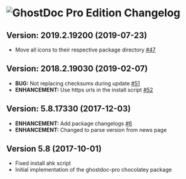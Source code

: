# ![GhostDoc Pro Edition Changelog](https://img.shields.io/badge/GhostDoc%20Pro%20Edition-Package%20Changelog-blue.svg?style=for-the-badge)

## Version: 2019.2.19200 (2019-07-23)

- Move all icons to their respective package directory [#47](https://github.com/AdmiringWorm/chocolatey-packages/issues/47)

## Version: 2018.2.19030 (2019-02-07)

- **BUG:** Not replacing checksums during update [#51](https://github.com/AdmiringWorm/chocolatey-packages/issues/51)
- **ENHANCEMENT:** Use https urls in the install script [#52](https://github.com/AdmiringWorm/chocolatey-packages/issues/52)

## Version: 5.8.17330 (2017-12-03)

- **ENHANCEMENT:** Add package changelogs [#6](https://github.com/AdmiringWorm/chocolatey-packages/issues/6)
- **ENHANCEMENT:** Changed to parse version from news page

## Version 5.8 (2017-10-01)

- Fixed install ahk script
- Initial implementation of the ghostdoc-pro chocolatey package
